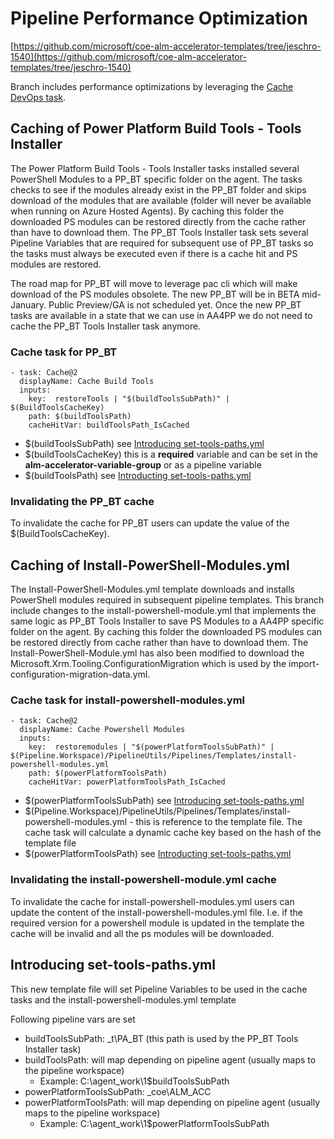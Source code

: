 # Pipeline Performance Optimization

[https://github.com/microsoft/coe-alm-accelerator-templates/tree/jeschro-1540](https://github.com/microsoft/coe-alm-accelerator-templates/tree/jeschro-1540)

Branch includes performance optimizations by leveraging the [Cache DevOps task](https://docs.microsoft.com/azure/devops/pipelines/release/caching?view=azure-devops).

## Caching of Power Platform Build Tools - Tools Installer

The Power Platform Build Tools - Tools Installer tasks installed several PowerShell Modules to a PP_BT specific folder on the agent. The tasks checks to see if the modules already exist in the PP_BT folder and skips download of the modules that are available (folder will never be available when running on Azure Hosted Agents). By caching this folder the downloaded PS modules can be restored directly from the cache rather than have to download them.
The PP_BT Tools Installer task sets several Pipeline Variables that are required for subsequent use of PP_BT tasks so the tasks must always be executed even if there is a cache hit and PS modules are restored.  

The road map for PP_BT will move to leverage pac cli which will make download of the PS modules obsolete. The new PP_BT will be in BETA mid-January. Public Preview/GA is not scheduled yet. Once the new PP_BT tasks are available in a state that we can use in AA4PP we do not need to cache the PP_BT Tools Installer task anymore.

### Cache task for PP_BT
```
- task: Cache@2
  displayName: Cache Build Tools
  inputs:
    key:  restoreTools | "$(buildToolsSubPath)" | $(BuildToolsCacheKey)
    path: $(buildToolsPath)
    cacheHitVar: buildToolsPath_IsCached
```

- $(buildToolsSubPath) see [Introducing set-tools-paths.yml](#introducing-set-tools-pathsyml)
- $(buildToolsCacheKey) this is a **required** variable and can be set in the **alm-accelerator-variable-group** or as a pipeline variable
- $(buildToolsPath) see [Introducting set-tools-paths.yml](#introducing-set-tools-pathsyml)

### Invalidating the PP_BT cache

To invalidate the cache for PP_BT users can update the value of the $(BuildToolsCacheKey).

## Caching of Install-PowerShell-Modules.yml

The Install-PowerShell-Modules.yml template downloads and installs PowerShell modules required in subsequent pipeline templates. This branch include changes to the install-powershell-module.yml that implements the same logic as PP_BT Tools Installer to save PS Modules to a AA4PP specific folder on the agent. By caching this folder the downloaded PS modules can be restored directly from cache rather than have to download them.
The Install-PowerShell-Module.yml has also been modified to download the Microsoft.Xrm.Tooling.ConfigurationMigration which is used by the import-configuration-migration-data.yml.

### Cache task for install-powershell-modules.yml
```
- task: Cache@2
  displayName: Cache Powershell Modules
  inputs:
    key:  restoremodules | "$(powerPlatformToolsSubPath)" | $(Pipeline.Workspace)/PipelineUtils/Pipelines/Templates/install-powershell-modules.yml
    path: $(powerPlatformToolsPath)
    cacheHitVar: powerPlatformToolsPath_IsCached
```

- $(powerPlatformToolsSubPath) see [Introducing set-tools-paths.yml](#introducing-set-tools-pathsyml)
- $(Pipeline.Workspace)/PipelineUtils/Pipelines/Templates/install-powershell-modules.yml - this is reference to the template file. The cache task will calculate a dynamic cache key based on the hash of the template file
- $(powerPlatformToolsPath) see [Introducting set-tools-paths.yml](#introducing-set-tools-pathsyml)

### Invalidating the install-powershell-module.yml cache

To invalidate the cache for install-powershell-modules.yml users can update the content of the install-powershell-modules.yml file. I.e. if the required version for a powershell module is updated in the template the cache will be invalid and all the ps modules will be downloaded.

## Introducing set-tools-paths.yml

This new template file will set Pipeline Variables to be used in the cache tasks and the install-powershell-modules.yml template

Following pipeline vars are set

- buildToolsSubPath: _t\PA_BT (this path is used by the PP_BT Tools Installer task)
- buildToolsPath: will map depending on pipeline agent (usually maps to the pipeline workspace)
  - Example: C:\agent\_work\1\$buildToolsSubPath
- powerPlatformToolsSubPath: _coe\ALM_ACC
- powerPlatformToolsPath: will map depending on pipeline agent (usually maps to the pipeline workspace)
  - Example: C:\agent\_work\1\$powerPlatformToolsSubPath
